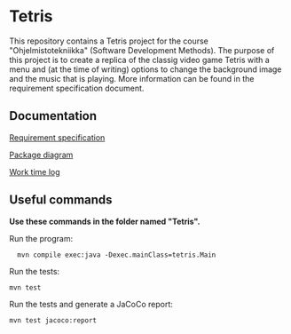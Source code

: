# Tetris

This repository contains a Tetris project for the course "Ohjelmistotekniikka" (Software Development Methods). The purpose of this project is to create a replica of the classig video game Tetris with a menu and (at the time of writing) options to change the background image and the music that is playing. More information can be found in the requirement specification document.

## Documentation
[Requirement specification](https://github.com/H4m5t3r/ot-harjoitustyo/blob/master/dokumentaatio/m%C3%A4%C3%A4rittelydokumentti.md)

[Package diagram](https://github.com/H4m5t3r/ot-harjoitustyo/blob/master/dokumentaatio/arkkitehtuuri.md)

[Work time log](https://github.com/H4m5t3r/ot-harjoitustyo/blob/master/dokumentaatio/Tuntikirjanpito.md)

## Useful commands
**Use these commands in the folder named "Tetris".**

Run the program:
```
  mvn compile exec:java -Dexec.mainClass=tetris.Main
```

Run the tests:

```
mvn test
```

Run the tests and generate a JaCoCo report:

```
mvn test jacoco:report
```
